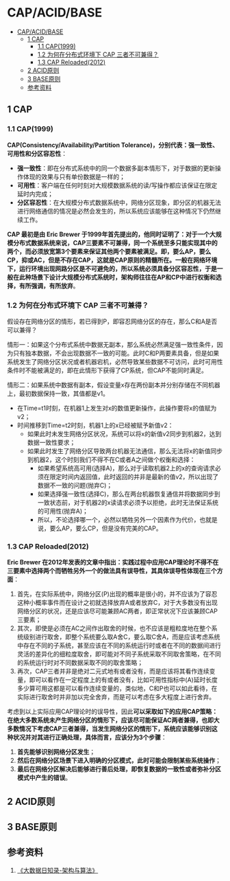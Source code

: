 # CAP/ACID/BASE

- [CAP/ACID/BASE](#capacidbase)
  - [1 CAP](#1-cap)
    - [1.1 CAP(1999)](#11-cap1999)
    - [1.2 为何在分布式环境下 CAP 三者不可兼得？](#12-为何在分布式环境下-cap-三者不可兼得)
    - [1.3 CAP Reloaded(2012)](#13-cap-reloaded2012)
  - [2 ACID原则](#2-acid原则)
  - [3 BASE原则](#3-base原则)
  - [参考资料](#参考资料)


## 1 CAP
### 1.1 CAP(1999)
**CAP(Consistency/Availability/Partition Tolerance)，分别代表：强一致性、可用性和分区容忍性**：
* **强一致性**：即在分布式系统中的同一个数据多副本情形下，对于数据的更新操作体现的效果与只有单份数据是一样的；
* **可用性**：客户端在任何时刻对大规模数据系统的读/写操作都应该保证在限定延时内完成；
* **分区容忍性**：在大规模分布式数据系统中，网络分区现象，即分区的机器无法进行网络通信的情况是必然会发生的，所以系统应该能够在这种情况下仍然继续工作。

**CAP 最初是由 Eric Brewer 于1999年首先提出的，他同时证明了：对于一个大规模分布式数据系统来说，CAP三要素不可兼得，同一个系统至多只能实现其中的两个，而必须放宽第3个要素来保证其他两个要素被满足。即，要么AP，要么CP，抑或AC，但是不存在CAP，这就是CAP原则的精髓所在。一般在网络环境下，运行环境出现网路分区是不可避免的，所以系统必须具备分区容忍性，于是一般在此种场景下设计大规模分布式系统时，架构师往往在AP和CP中进行权衡和选择，有所强调，有所放弃**。

### 1.2 为何在分布式环境下 CAP 三者不可兼得？
假设存在网络分区的情形，若已得到P，即容忍网络分区的存在，那么C和A是否可以兼得？

情形一：如果这个分布式系统中数据无副本，那么系统必然满足强一致性条件，因为只有独本数据，不会出现数据不一致的可能。此时C和P两要素具备，但是如果系统发生了网络分区状况或者机器宕机，必然导致某些数据不可访问，此时可用性条件时不能被满足的，即在此情形下获得了CP系统，但CAP不能同时满足。

情形二：如果系统中数据有副本，假设变量x存在两份副本并分别存储在不同机器上，最初数据保持一致，其值都是v1。
* 在Time=t1时刻，在机器1上发生对x的数值更新操作，此操作要将x的值赋为v2；
* 时间推移到Time=t2时刻，机器1上的x已经被赋予新值v2：
  * 如果此时未发生网络分区状况，系统可以将x的新值v2同步到机器2，达到数据一致性要求；
  * 如果此时发生了网络分区导致两台机器无法通信，那么无法将x的新值同步到机器2，这个时刻我们不得不在C或者A之间做个权衡和选择：
    * 如果希望系统高可用(选择A)，那么对于读取机器2上的x的查询请求必须在限定时间内返回值，此时返回的并非是最新的值v2，所以出现了数据不一致的问题(抛弃C)；
    * 如果选择强一致性(选择C)，那么在两台机器恢复通信并将数据同步到一致状态前，对于机器2的x读请求必须予以拒绝，此时无法保证系统的可用性(抛弃A)；
    * 所以，不论选择哪一个，必然以牺牲另外一个因素作为代价，也就是说，要么AP，要么CP，但是没有完美的CAP。


### 1.3 CAP Reloaded(2012)
**Eric Brewer 在2012年发表的文章中指出：实践过程中应用CAP理论时不得不在三要素中选择两个而牺牲另外一个的做法具有误导性，其具体误导性体现在三个方面**：
1. 首先，在实际系统中，网络分区(P)出现的概率是很小的，并不应该为了容忍这种小概率事件而在设计之初就选择放弃A或者放弃C，对于大多数没有出现网络分区的状况，还是应该尽可能兼顾AC两者，即正常状况下应该兼顾CAP三要素；
2. 其次，即使是必须在AC之间作出取舍的时候，也不应该是粗粒度地在整个系统级别进行取舍，即整个系统要么取A舍C，要么取C舍A，而是应该考虑系统中存在不同的子系统，甚至应该在不同的系统运行时或者在不同的数据间进行灵活的差异化的细粒度取舍，即可能对不同子系统采取不同取舍策略，在不同的系统运行时对不同数据采取不同的取舍策略；
3. 再次，CAP三者并非是绝对二元式地有或者没有，而是应该将其看作连续变量，即可以看作在一定程度上的有或者没有，比如可用性指标中(A)延时长度多少算可用这都是可以看作连续变量的，类似地，C和P也可以如此看待，在实际进行取舍时并非加以完全舍弃，而是可以考虑在多大程度上进行舍弃。

考虑到以上实际应用CAP理论时的误导性，因此**可以采取如下的应用CAP策略：在绝大多数系统未产生网络分区的情形下，应该尽可能保证AC两者兼得，也即大多数情况下考虑CAP三者兼得，当发生网络分区的情形下，系统应该能够识别这种状况并对其进行正确处理，具体而言，应该分为3个步骤**：
1. **首先能够识别网络分区发生**；
2. **然后在网络分区场景下进入明确的分区模式，此时可能会限制某些系统操作**；
3. **最后在网络分区解决后能够进行善后处理，即恢复数据的一致性或者弥补分区模式中产生的错误**。

## 2 ACID原则
## 3 BASE原则
## 参考资料
1. [《大数据日知录-架构与算法》](https://book.douban.com/subject/25984046/)